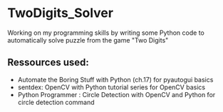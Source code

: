 # TwoDigits_Solver
Working on my programming skills by writing some Python code to automatically solve puzzle from the game "Two Digits"

## Ressources used:
* Automate the Boring Stuff with Python (ch.17) for pyautogui basics
* sentdex: OpenCV with Python tutorial series for OpenCV basics
* Python Programmer : Circle Detection with OpenCV and Python for circle detection command


